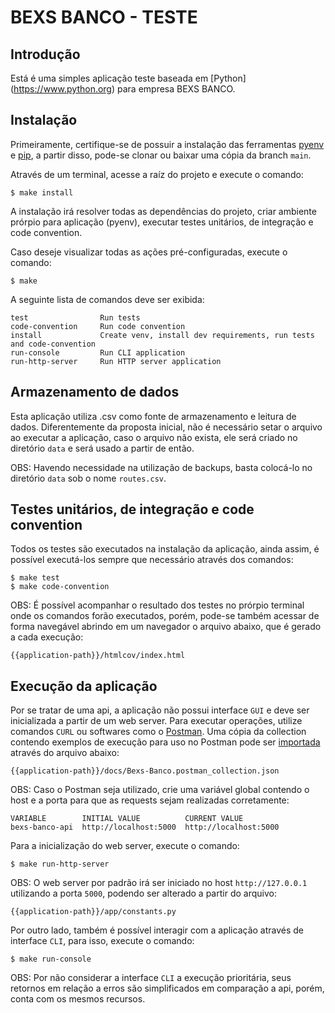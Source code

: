 BEXS BANCO - TESTE
=======================

Introdução
------------

Está é uma simples aplicação teste baseada em [Python] (https://www.python.org) para empresa BEXS BANCO.

Instalação
------------

Primeiramente, certifique-se de possuir a instalação das ferramentas [pyenv](https://github.com/pyenv/pyenv#installation) e [pip](https://pip.pypa.io/en/stable/installing/), a partir disso, pode-se clonar ou baixar uma cópia da branch `main`.

Através de um terminal, acesse a raíz do projeto e execute o comando:

    $ make install

A instalação irá resolver todas as dependências do projeto, criar ambiente prórpio para aplicação (pyenv), executar testes unitários, de integração e code convention.

Caso deseje visualizar todas as ações pré-configuradas, execute o comando:

    $ make

A seguinte lista de comandos deve ser exibida:

    test                Run tests
    code-convention     Run code convention
    install             Create venv, install dev requirements, run tests and code-convention
    run-console         Run CLI application
    run-http-server     Run HTTP server application

Armazenamento de dados
----------------

Esta aplicação utiliza .csv como fonte de armazenamento e leitura de dados. Diferentemente da proposta inicial, não é necessário setar o arquivo ao executar a aplicação, caso o arquivo não exista, ele será criado no diretório `data` e será usado a partir de então. 

OBS: Havendo necessidade na utilização de backups, basta colocá-lo no diretório `data` sob o nome `routes.csv`.

Testes unitários, de integração e code convention
----------------

Todos os testes são executados na instalação da aplicação, ainda assim, é possível executá-los sempre que necessário através dos comandos:

    $ make test
    $ make code-convention

OBS: É possível acompanhar o resultado dos testes no prórpio terminal onde os comandos forão executados, porém, pode-se também acessar de forma navegável abrindo em um navegador o arquivo abaixo, que é gerado a cada execução:

    {{application-path}}/htmlcov/index.html

Execução da aplicação
----------------

Por se tratar de uma api, a aplicação não possui interface `GUI` e deve ser inicializada a partir de um web server. Para executar operações, utilize comandos `CURL` ou softwares como o [Postman](https://www.postman.com/). Uma cópia da collection contendo exemplos de execução para uso no Postman pode ser [importada](https://learning.postman.com/docs/getting-started/importing-and-exporting-data/#importing-data-into-postman) através do arquivo abaixo:

    {{application-path}}/docs/Bexs-Banco.postman_collection.json

OBS: Caso o Postman seja utilizado, crie uma variável global contendo o host e a porta para que as requests sejam realizadas corretamente:

    VARIABLE        INITIAL VALUE          CURRENT VALUE
    bexs-banco-api  http://localhost:5000  http://localhost:5000

Para a inicialização do web server, execute o comando:

    $ make run-http-server

OBS: O web server por padrão irá ser iniciado no host `http://127.0.0.1` utilizando a porta `5000`, podendo ser alterado a partir do arquivo:

    {{application-path}}/app/constants.py

Por outro lado, também é possível interagir com a aplicação através de interface `CLI`, para isso, execute o comando:

    $ make run-console

OBS: Por não considerar a interface `CLI` a execução prioritária, seus retornos em relação a erros são simplificados em comparação a api, porém, conta com os mesmos recursos.
